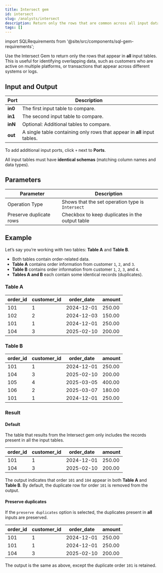 ```yaml
---
title: Intersect gem
id: intersect
slug: /analysts/intersect
description: Return only the rows that are common across all input datasets
tags: []
---
```


import SQLRequirements from '@site/src/components/sql-gem-requirements';

<SQLRequirements
  execution_engine="SQL Warehouse"
  sql_package_name=""
  sql_package_version=""
/>

Use the Intersect Gem to return only the rows that appear in **all** input tables. This is useful for identifying overlapping data, such as customers who are active on multiple platforms, or transactions that appear across different systems or logs.

## Input and Output

| Port    | Description                                                              |
| ------- | ------------------------------------------------------------------------ |
| **in0** | The first input table to compare.                                        |
| **in1** | The second input table to compare.                                       |
| **inN** | Optional: Additional tables to compare.                                  |
| **out** | A single table containing only rows that appear in **all** input tables. |

To add additional input ports, click `+` next to **Ports**.

All input tables must have **identical schemas** (matching column names and data types).

## Parameters

| Parameter               | Description                                      |
| ----------------------- | ------------------------------------------------ |
| Operation Type          | Shows that the set operation type is `Intersect` |
| Preserve duplicate rows | Checkbox to keep duplicates in the output table  |

## Example

Let’s say you’re working with two tables: **Table A** and **Table B**.

- Both tables contain order-related data.
- **Table A** contains order information from customer `1`, `2`, and `3`.
- **Table B** contains order information from customer `1`, `2`, `3`, and `4`.
- **Tables A and B** each contain some identical records (duplicates).

### Table A

<div class="table-example">

| order_id | customer_id | order_date | amount |
| -------- | ----------- | ---------- | ------ |
| 101      | 1           | 2024-12-01 | 250.00 |
| 102      | 2           | 2024-12-03 | 150.00 |
| 101      | 1           | 2024-12-01 | 250.00 |
| 104      | 3           | 2025-02-10 | 200.00 |

</div>

### Table B

<div class="table-example">

| order_id | customer_id | order_date | amount |
| -------- | ----------- | ---------- | ------ |
| 101      | 1           | 2024-12-01 | 250.00 |
| 104      | 3           | 2025-02-10 | 200.00 |
| 105      | 4           | 2025-03-05 | 400.00 |
| 106      | 2           | 2025-03-07 | 180.00 |
| 101      | 1           | 2024-12-01 | 250.00 |

</div>

### Result

#### Default

The table that results from the Intersect gem only includes the records present in all the input tables.

<div class="table-example">

| order_id | customer_id | order_date | amount |
| -------- | ----------- | ---------- | ------ |
| 101      | 1           | 2024-12-01 | 250.00 |
| 104      | 3           | 2025-02-10 | 200.00 |

</div>

The output indicates that order `101` and `104` appear in both **Table A** and **Table B**.
By default, the duplicate row for order `101` is removed from the output.

#### Preserve duplicates

If the `preserve duplicates` option is selected, the duplicates present in **all** inputs are preserved.

<div class="table-example">

| order_id | customer_id | order_date | amount |
| -------- | ----------- | ---------- | ------ |
| 101      | 1           | 2024-12-01 | 250.00 |
| 101      | 1           | 2024-12-01 | 250.00 |
| 104      | 3           | 2025-02-10 | 200.00 |

</div>

The output is the same as above, except the duplicate order `101` is retained.
